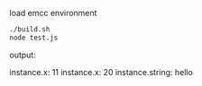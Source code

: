 load emcc environment

```sh
./build.sh
node test.js
```

output:   

instance.x: 11 
instance.x: 20 
instance.string: hello